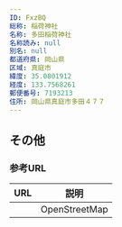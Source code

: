 ```yaml
---
ID: FxzBQ
総称: 稲荷神社
名称: 多田稲荷神社
名称読み: null
別名: null
都道府県: 岡山県
区域: 真庭市
緯度: 35.0801912
経度: 133.7568261
郵便番号: 7193213
住所: 岡山県真庭市多田４７７
---
```


## その他

### 参考URL

| URL | 説明          |
| --- | ------------- |
|     | OpenStreetMap |
